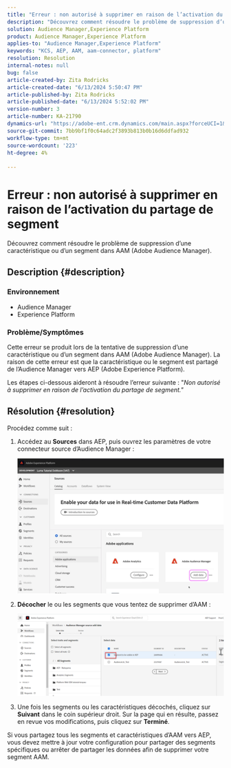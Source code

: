 ```yaml
---
title: "Erreur : non autorisé à supprimer en raison de l’activation du partage de segment"
description: "Découvrez comment résoudre le problème de suppression d’une caractéristique ou d’un segment dans AAM (Adobe Audience Manager)."
solution: Audience Manager,Experience Platform
product: Audience Manager,Experience Platform
applies-to: "Audience Manager,Experience Platform"
keywords: "KCS, AEP, AAM, aam-connector, platform"
resolution: Resolution
internal-notes: null
bug: false
article-created-by: Zita Rodricks
article-created-date: "6/13/2024 5:50:47 PM"
article-published-by: Zita Rodricks
article-published-date: "6/13/2024 5:52:02 PM"
version-number: 3
article-number: KA-21790
dynamics-url: "https://adobe-ent.crm.dynamics.com/main.aspx?forceUCI=1&pagetype=entityrecord&etn=knowledgearticle&id=6ab74c71-ad29-ef11-840a-002248084fbb"
source-git-commit: 7bb9bf1f0c64adc2f3893b813b0b16d6ddfad932
workflow-type: tm+mt
source-wordcount: '223'
ht-degree: 4%

---
```


# Erreur : non autorisé à supprimer en raison de l’activation du partage de segment


Découvrez comment résoudre le problème de suppression d’une caractéristique ou d’un segment dans AAM (Adobe Audience Manager).

## Description {#description}


### <b>Environnement</b>

- Audience Manager
- Experience Platform




### <b>Problème/Symptômes</b>

Cette erreur se produit lors de la tentative de suppression d’une caractéristique ou d’un segment dans AAM (Adobe Audience Manager). La raison de cette erreur est que la caractéristique ou le segment est partagé de l’Audience Manager vers AEP (Adobe Experience Platform).

Les étapes ci-dessous aideront à résoudre l’erreur suivante : &quot;*Non autorisé à supprimer en raison de l’activation du partage de segment.&quot;*


## Résolution {#resolution}

Procédez comme suit :<br>


1. Accédez au <b>Sources</b> dans AEP, puis ouvrez les paramètres de votre connecteur source d’Audience Manager :



   ![](assets/fc2c0636-a6cd-ed11-b597-6045bd006239.png)


2. <b>Décocher</b> le ou les segments que vous tentez de supprimer d’AAM :

   ![](assets/48be788f-a6cd-ed11-b597-6045bd006239.png)
3. Une fois les segments ou les caractéristiques décochés, cliquez sur <b>Suivant</b> dans le coin supérieur droit. Sur la page qui en résulte, passez en revue vos modifications, puis cliquez sur <b>Terminé</b>.




Si vous partagez tous les segments et caractéristiques d’AAM vers AEP, vous devez mettre à jour votre configuration pour partager des segments spécifiques ou arrêter de partager les données afin de supprimer votre segment AAM.



